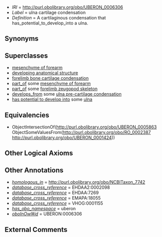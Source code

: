  * *IRI* = http://purl.obolibrary.org/obo/UBERON_0006306
 * *Label* = ulna cartilage condensation
 * *Definition* = A cartilaginous condensation that has_potential_to_develop_into a ulna.

## Synonyms


## Superclasses

 * [mesenchyme of forearm](../../UBERON/27/UBERON_0003327.md)
 * [developing anatomical structure](../../UBERON/23/UBERON_0005423.md)
 * [forelimb bone cartilage condensation](../../UBERON/83/UBERON_0010883.md)
 * [part_of](../../BFO/50/BFO_0000050.md) some [mesenchyme of forearm](../../UBERON/27/UBERON_0003327.md)
 * [part_of](../../BFO/50/BFO_0000050.md) some [forelimb zeugopod skeleton](../../UBERON/03/UBERON_0010703.md)
 * [develops_from](../../RO/02/RO_0002202.md) some [ulna pre-cartilage condensation](../../UBERON/47/UBERON_0010847.md)
 * [has potential to develop into](../../RO/87/RO_0002387.md) some [ulna](../../UBERON/24/UBERON_0001424.md)

## Equivalencies

 * ObjectIntersectionOf(<http://purl.obolibrary.org/obo/UBERON_0005863> ObjectSomeValuesFrom(<http://purl.obolibrary.org/obo/RO_0002387> <http://purl.obolibrary.org/obo/UBERON_0001424>))

## Other Logical Axioms


## Other Annotations

 * *[homologous_in](../../core#homologous/in/core#homologous_in.md)* = http://purl.obolibrary.org/obo/NCBITaxon_7742
 * *[database_cross_reference](../../ef/oboInOwl#hasDbXref.md)* = EHDAA2:0002098
 * *[database_cross_reference](../../ef/oboInOwl#hasDbXref.md)* = EHDAA:7269
 * *[database_cross_reference](../../ef/oboInOwl#hasDbXref.md)* = EMAPA:18055
 * *[database_cross_reference](../../ef/oboInOwl#hasDbXref.md)* = VHOG:0001155
 * *[has_obo_namespace](../../ce/oboInOwl#hasOBONamespace.md)* = uberon
 * *[oboInOwl#id](../../id/oboInOwl#id.md)* = UBERON:0006306

## External Comments

